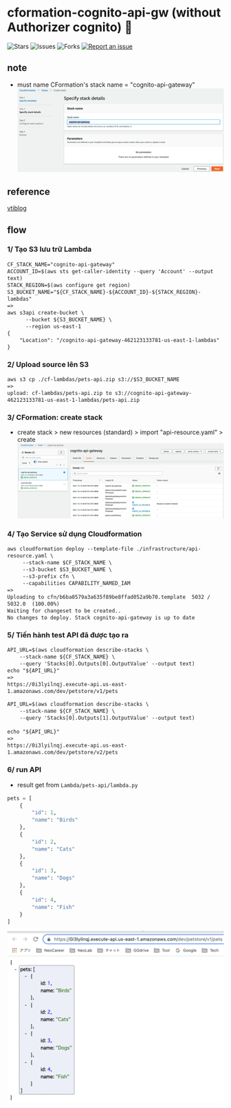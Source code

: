 # cformation-cognito-api-gw (without Authorizer cognito) 🐳

![Stars](https://img.shields.io/github/stars/tquangdo/cformation-cognito-api-gw?color=f05340)
![Issues](https://img.shields.io/github/issues/tquangdo/cformation-cognito-api-gw?color=f05340)
![Forks](https://img.shields.io/github/forks/tquangdo/cformation-cognito-api-gw?color=f05340)
[![Report an issue](https://img.shields.io/badge/Support-Issues-green)](https://github.com/tquangdo/cformation-cognito-api-gw/issues/new)

## note
+ must name CFormation's stack name = "cognito-api-gateway"
![stackname](screenshots/stackname.png)

## reference
[vtiblog](https://vtitech.vn/authorization-su-dung-amazon-cognito-api-gateway-va-iam-phan-1/)

## flow
### 1/ Tạo S3 lưu trữ Lambda
```shell
CF_STACK_NAME="cognito-api-gateway"
ACCOUNT_ID=$(aws sts get-caller-identity --query 'Account' --output text)
STACK_REGION=$(aws configure get region)
S3_BUCKET_NAME="${CF_STACK_NAME}-${ACCOUNT_ID}-${STACK_REGION}-lambdas"
=>
aws s3api create-bucket \
      --bucket ${S3_BUCKET_NAME} \
      --region us-east-1
{
    "Location": "/cognito-api-gateway-462123133781-us-east-1-lambdas"
}
```
### 2/ Upload source lên S3
```shell
aws s3 cp ./cf-lambdas/pets-api.zip s3://$S3_BUCKET_NAME
=>
upload: cf-lambdas/pets-api.zip to s3://cognito-api-gateway-462123133781-us-east-1-lambdas/pets-api.zip
```
### 3/ CFormation: create stack
+ create stack > new resources (standard) > import "api-resource.yaml" > create
![CFormation](screenshots/CFormation.png)
### 4/ Tạo Service sử dụng Cloudformation
```shell
aws cloudformation deploy --template-file ./infrastructure/api-resource.yaml \
     --stack-name $CF_STACK_NAME \
     --s3-bucket $S3_BUCKET_NAME \
     --s3-prefix cfn \
     --capabilities CAPABILITY_NAMED_IAM
=>
Uploading to cfn/b6ba0579a3a635f89be8ffad052a9b70.template  5032 / 5032.0  (100.00%)
Waiting for changeset to be created..
No changes to deploy. Stack cognito-api-gateway is up to date
```
### 5/ Tiến hành test API đã được tạo ra
```shell
API_URL=$(aws cloudformation describe-stacks \
    --stack-name ${CF_STACK_NAME} \
    --query 'Stacks[0].Outputs[0].OutputValue' --output text)
echo "${API_URL}"
=>
https://0i3lyilnqj.execute-api.us-east-1.amazonaws.com/dev/petstore/v1/pets
```
```shell
API_URL=$(aws cloudformation describe-stacks \
    --stack-name ${CF_STACK_NAME} \
    --query 'Stacks[0].Outputs[1].OutputValue' --output text)

echo "${API_URL}"
=>
https://0i3lyilnqj.execute-api.us-east-1.amazonaws.com/dev/petstore/v2/pets
```
### 6/ run API
+ result get from `Lambda/pets-api/lambda.py`
```py
pets = [
    {
        "id": 1,
        "name": "Birds"
    },
    {
        "id": 2,
        "name": "Cats"
    },
    {
        "id": 3,
        "name": "Dogs"
    },
    {
        "id": 4,
        "name": "Fish"
    }
]
```
![getapi](screenshots/getapi.png)
